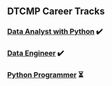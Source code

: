 ## DTCMP Career Tracks

### [Data Analyst with Python](./README_data_analyst_with_python.md) ✔️

### [Data Engineer](./README_data_engineer.md) ✔️

### [Python Programmer](./README_python_programmer.md) ⏳
